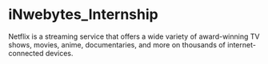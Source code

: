 # iNwebytes_Internship
Netflix is a streaming service that offers a wide variety of award-winning TV shows, movies, anime, documentaries, and more on thousands of internet-connected devices.
